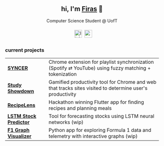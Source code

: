 <div align="center">
  <h2>hi, I'm <a href="https://firasaj.dev" target="_blank">Firas</a> 👋</h2>
  <p>Computer Science Student @ UofT</p>
</div>
<div align="center">
  <a href="https://www.linkedin.com/in/firas-adnan-jalil/" target="_blank"><img src="https://img.shields.io/static/v1?message=LinkedIn&logo=linkedin&label=&color=0077B5&logoColor=white&labelColor=&style=for-the-badge" height="25" alt="linkedin logo" style="display:inline-block;vertical-align:middle;margin:8;padding:0;border-radius:0;" /></a><a href="https://drive.google.com/file/d/1XPTEwmtLYPLNVPS070tVkXBBrpJfJ4F_/view?usp=drive_link" target="_blank"><img src="https://img.shields.io/static/v1?message=Resume&logo=google-drive&label=&color=34A853&logoColor=white&labelColor=&style=for-the-badge" height="25" alt="resume logo" style="display:inline-block;vertical-align:middle;margin:0;padding:0;border-radius:0;" /></a>
</div>

### current projects

<table align="center">
  <tr>
    <td><a href="https://getsyncer.tech"><b>SYNCER</b></a></td>
    <td>Chrome extension for playlist synchronization (Spotify ⇄ YouTube) using fuzzy matching + tokenization</td>
  </tr>
  <tr>
    <td><a href="https://github.com/WaterBoi06/HT6-Study-Showdown-"><b>Study Showdown</b></a></td>
    <td>Gamified productivity tool for Chrome and web that tracks sites visited to determine user's productivity</td>
  </tr>
  <tr>
    <td><a href="https://github.com/cy1der/ignitionv4"><b>RecipeLens</b></a></td>
    <td>Hackathon winning Flutter app for finding recipes and planning meals</td>
  </tr>
  <tr>
    <td><a href="https://colab.research.google.com/drive/1y50I3hDfcc55mXrFq70Ukbm15e1gLC-V"><b>LSTM Stock Predictor</b></a></td>
    <td>Tool for forecasting stocks using LSTM neural networks (wip)</td>
  </tr>
  <tr>
    <td><a href="https://github.com/xv786vx/csc111-project2"><b>F1 Graph Visualizer</b></a></td>
    <td>Python app for exploring Formula 1 data and telemetry with interactive graphs (wip)</td>
  </tr>
</table>
